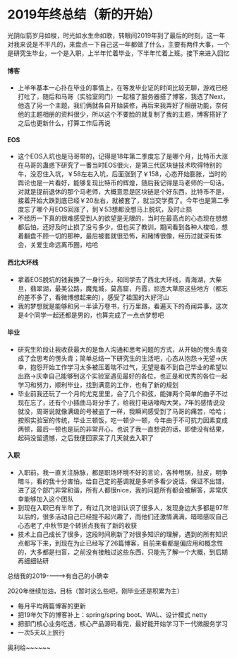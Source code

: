 # 2019年终总结（新的开始）

光阴似箭岁月如梭，时光如水生命如歌，转眼间2019年到了最后的时刻，这一年对我来说是不平凡的，来盘点一下自己这一年都做了什么，主要有两件大事，一个是研究生毕业，一个是入职，上半年忙着毕业，下半年忙着上班。接下来进入回忆

#### 博客

* 上半年基本一心扑在毕业的事情上，在等发毕业证的时间比较无聊，游戏已经打吐了，随后和马哥（实验室同门）一起租了服务器搭了博客，我选了Next，他选了另一个主题，我们俩就各自开始装修，再后来我弄好了相册功能，奈何他的主题相册的资料很少，所以这个不要脸的就复制了我的主题，博客搭好了之后也更新什么，打算工作后再说

#### EOS

* 这个EOS入坑也是马哥带的，记得是18年第二季度忘了是哪个月，比特币大涨在马哥的蛊惑下研究了一番当时EOS很火，是第三代区块链技术吹得特别的牛，没忍住入坑，￥58左右入坑，后面涨到了￥158，心态开始膨胀，当时的舆论也是一片看好，能够复现比特币的辉煌，随后我记得是马老师的一句话，对就是提前退休的那个马老师，大概意思是区块链是个好东西，比特币不是，接着开始大跌到底已经￥20左右，就被套了，就当交学费了。今年也是第二季度忘了哪个月EOS回涨了，到￥53想都没想马上脱坑，及时止损
* 不经历一下真的很难感受到人的欲望是无限的，当时在最高点的心态现在想想都后怕，还好及时止损了没亏多少，但也买了教训，期间看到各种人梭哈，想着翻盘不顾一切的那种，最后被套就很恐怖，和赌博很像，经历过就深有体会，关爱生命远离币圈，哈哈

#### 西北大环线

* 拿着EOS脱坑的钱我换了一身行头，和同学去了西北大环线，青海湖，大柴旦，翡翠湖，最美公路，魔鬼城，莫高窟，丹霞，祁连大草原这些地方（都忘的差不多了，看微博想起来的），感受了祖国的大好河山
* 我的梦想就是能够和另一半读万卷书，行万里路，看遍天下的奇闻异事，这次是4个同学一起还都是男的，也算完成了一点点梦想吧

#### 毕业

* 研究生阶段让我收获最大的是鱼人沟通和思考问题的方式，从开始的愣头青变成了会思考的愣头青；简单总结一下研究生的生活吧，心态从抱怨->无望->庆幸，抱怨开始工作学习太多被压着喘不过气，无望是看不到自己毕业的希望以出路->庆幸自己能够到这个实验室遇见最好的各位，也正是和优秀的各位一起学习和努力，顺利毕业，找到满意的工作，也有了新的规划
* 毕业前我还玩了一个月的尤克里里，会了几个和弦，能弹两个简单的曲子不过现在忘了，还有个小插曲马哥分手了，给我打电话嚎啕大哭，7年的感情说没就没，周哥说就像满级的号被盗了一样，我瞬间感受到了马哥的痛苦，哈哈；按照实验室的传统，毕业三顿饭，吃一顿少一顿，今年由于不可抗力因素变成两顿，最后一顿也是玩的非常开心，也说了我一直想说的话，即使没有结果，起码没留遗憾，之后我便回家呆了几天就去入职了

#### 入职

* 入职前，我一直关注脉脉，都是职场环境不好的言论，各种甩锅，扯皮，明争暗斗，看的我十分害怕，给自己定的基调就是多听多看少说话，保证不出错，进了这个部门非常和谐，所有人都很nice，我的问题所有都会被解答，非常庆幸能够加入这个团队
* 到现在入职已有半年了，有过几次培训认识了很多人，发现身边大多都是97年以后的，很多活动自己已经提不起兴趣了，而他们还激情满满，暗暗感叹自己心态老了,中秋节是个转折点我有了新的收获
* 技术上自己成长了很多，这段时间刷新了对很多知识的理解，遇到的所有知识点都写下来，到现在为止已经写了26篇博客，目前来看都是偏应用和概念性的，大多都是扫盲，之前没有接触过这些东西，只能先了解一个大概，到后期再细细钻研

总结我的2019---->有自己的小确幸
			
2020年继续加油，目标（暂时这么些吧，刚毕业还是积累为主）

* 每月平均两篇博客的更新
* 把19年欠下的博客补上：spring/spring boot、WAL、设计模式 netty 
* 把部门核心业务吃透，核心产品源码看完，最好能开始学习下一代微服务学习
* 一次5天以上旅行

奥利给~~~~~~

